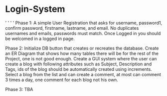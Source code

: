 # Login-System
'
'
'
'
Phase 1: 
A simple User Registration that asks for username, password1, confirm password, firstname, lastname, and email. 
No duplicates usernames and emails, passwords must match. Once Logged in you should be welcomed in a logged in page.

Phase 2:
Initialize DB button that creates or recreates the database. Create an ER Diagram that shows how many tables there will be for the rest of the Project, one is not good
enough. Create a GUI system where the user can create a blog with following attributes such as Subject, Description and Tags, ids of the blog should be automatically
created using increments. Select a blog from the list and can create a comment, at most can comment 3 times a day, one comment for each blog not his own.

Phase 3: TBA

